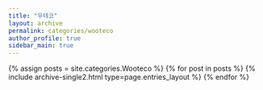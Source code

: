 ```yaml
---
title: "우테코"
layout: archive
permalink: categories/wooteco
author_profile: true
sidebar_main: true
---
```


{% assign posts = site.categories.Wooteco %}
{% for post in posts %} {% include archive-single2.html type=page.entries_layout %} {% endfor %}
